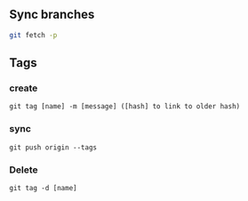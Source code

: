 ## Sync branches
```sh
git fetch -p
```

## Tags
### create
```
git tag [name] -m [message] ([hash] to link to older hash)
```

### sync
```
git push origin --tags
```

### Delete
```
git tag -d [name]
```
